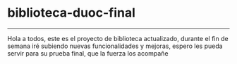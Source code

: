 # biblioteca-duoc-final

---
Hola a todos, este es el proyecto de biblioteca actualizado, durante el fin de semana iré subiendo nuevas funcionalidades y mejoras, espero les pueda servir para su prueba final, que la fuerza los acompañe
